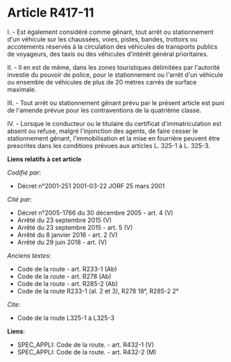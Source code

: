 # Article R417-11

I. - Est également considéré comme gênant, tout arrêt ou stationnement d'un véhicule sur les chaussées, voies, pistes,
bandes, trottoirs ou accotements réservés à la circulation des véhicules de transports publics de voyageurs, des taxis ou des
véhicules d'intérêt général prioritaires.

II. - Il en est de même, dans les zones touristiques délimitées par l'autorité investie du pouvoir de police, pour le
stationnement ou l'arrêt d'un véhicule ou ensemble de véhicules de plus de 20 mètres carrés de surface maximale.

III. - Tout arrêt ou stationnement gênant prévu par le présent article est puni de l'amende prévue pour les contraventions de
la quatrième classe.

IV. - Lorsque le conducteur ou le titulaire du certificat d'immatriculation est absent ou refuse, malgré l'injonction des
agents, de faire cesser le stationnement gênant, l'immobilisation et la mise en fourrière peuvent être prescrites dans les
conditions prévues aux articles L. 325-1 à L. 325-3.

**Liens relatifs à cet article**

_Codifié par_:

  - Décret n°2001-251 2001-03-22 JORF 25 mars 2001

_Cité par_:

  - Décret n°2005-1766 du 30 décembre 2005 - art. 4 (V)
  - Arrêté du 23 septembre 2015 (V)
  - Arrêté du 23 septembre 2015 - art. 5 (V)
  - Arrêté du 8 janvier 2016 - art. 2 (V)
  - Arrêté du 29 juin 2018 - art. (V)

_Anciens textes_:

  - Code de la route - art. R233-1 (Ab)
  - Code de la route - art. R278 (Ab)
  - Code de la route - art. R285-2 (Ab)
  - Code de la route R233-1 (al. 2 et 3), R278 18°, R285-2 2°

_Cite_:

  - Code de la route L325-1 à L325-3

**Liens**:

  - SPEC_APPLI: Code de la route. - art. R432-1 (V)
  - SPEC_APPLI: Code de la route. - art. R432-2 (M)
